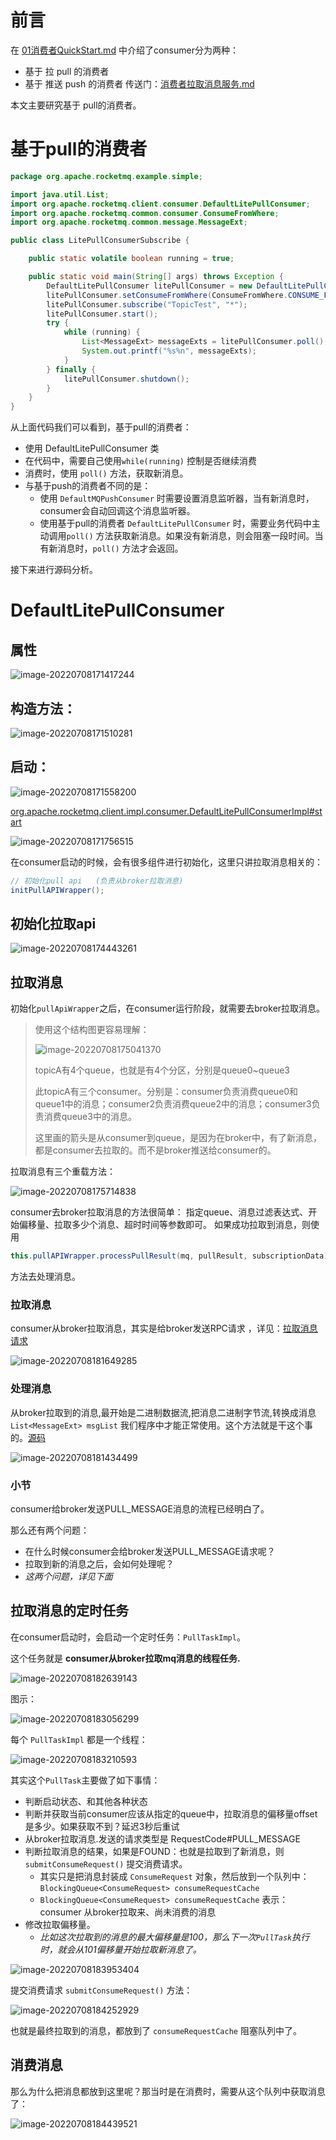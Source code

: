 # 前言

在  [01消费者QuickStart.md](01消费者QuickStart.md)  中介绍了consumer分为两种：

- 基于 拉 pull 的消费者   
- 基于 推送 push 的消费者   传送门：[消费者拉取消息服务.md](消费者拉取消息服务.md)



本文主要研究基于 pull的消费者。



# 基于pull的消费者

```java
package org.apache.rocketmq.example.simple;

import java.util.List;
import org.apache.rocketmq.client.consumer.DefaultLitePullConsumer;
import org.apache.rocketmq.common.consumer.ConsumeFromWhere;
import org.apache.rocketmq.common.message.MessageExt;

public class LitePullConsumerSubscribe {

    public static volatile boolean running = true;

    public static void main(String[] args) throws Exception {
        DefaultLitePullConsumer litePullConsumer = new DefaultLitePullConsumer("lite_pull_consumer_test");
        litePullConsumer.setConsumeFromWhere(ConsumeFromWhere.CONSUME_FROM_FIRST_OFFSET);
        litePullConsumer.subscribe("TopicTest", "*");
        litePullConsumer.start();
        try {
            while (running) {
                List<MessageExt> messageExts = litePullConsumer.poll();
                System.out.printf("%s%n", messageExts);
            }
        } finally {
            litePullConsumer.shutdown();
        }
    }
}
```

从上面代码我们可以看到，基于pull的消费者：

- 使用 DefaultLitePullConsumer 类
- 在代码中，需要自己使用`while(running)` 控制是否继续消费
- 消费时，使用 `poll()` 方法，获取新消息。
- 与基于push的消费者不同的是：
  - 使用 `DefaultMQPushConsumer` 时需要设置消息监听器，当有新消息时，consumer会自动回调这个消息监听器。
  - 使用基于pull的消费者 `DefaultLitePullConsumer` 时，需要业务代码中主动调用`poll()` 方法获取新消息。如果没有新消息，则会阻塞一段时间。当有新消息时，`poll()` 方法才会返回。



接下来进行源码分析。

# DefaultLitePullConsumer

## 属性

![image-20220708171417244](images/image-20220708171417244.png)



## 构造方法：

![image-20220708171510281](images/image-20220708171510281.png)



## 启动：

![image-20220708171558200](images/image-20220708171558200.png)



[org.apache.rocketmq.client.impl.consumer.DefaultLitePullConsumerImpl#start](https://gitee.com/anxiaole/rocketmq/blob/master/client/src/main/java/org/apache/rocketmq/client/impl/consumer/DefaultLitePullConsumerImpl.java#L330)

![image-20220708171756515](images/image-20220708171756515.png)

在consumer启动的时候，会有很多组件进行初始化，这里只讲拉取消息相关的：

```java
// 初始化pull api   (负责从broker拉取消息)
initPullAPIWrapper();      
```



## 初始化拉取api

![image-20220708174443261](images/image-20220708174443261.png)



## 拉取消息

初始化`pullApiWrapper`之后，在consumer运行阶段，就需要去broker拉取消息。

> 使用这个结构图更容易理解：
>
> ![image-20220708175041370](images/image-20220708175041370.png)
>
> topicA有4个queue，也就是有4个分区，分别是queue0~queue3
>
> 此topicA有三个consumer。分别是：consumer负责消费queue0和queue1中的消息；consumer2负责消费queue2中的消息；consumer3负责消费queue3中的消息。
>
> 这里画的箭头是从consumer到queue，是因为在broker中，有了新消息，都是consumer去拉取的。而不是broker推送给consumer的。



拉取消息有三个重载方法：

![image-20220708175714838](images/image-20220708175714838.png)

consumer去broker拉取消息的方法很简单：
指定queue、消息过滤表达式、开始偏移量、拉取多少个消息、超时时间等参数即可。
如果成功拉取到消息，则使用 

```java
this.pullAPIWrapper.processPullResult(mq, pullResult, subscriptionData);
```

方法去处理消息。



### 拉取消息

consumer从broker拉取消息，其实是给broker发送RPC请求 ，详见：[拉取消息请求](../../源码阅读/网络组件Remoting/请求类型及处理/PULL_MESSAGE.md)

![image-20220708181649285](images/image-20220708181649285.png)



### 处理消息

从broker拉取到的消息,最开始是二进制数据流,把消息二进制字节流,转换成消息 `List<MessageExt> msgList` 我们程序中才能正常使用。这个方法就是干这个事的。[源码](https://gitee.com/anxiaole/rocketmq/blob/master/client/src/main/java/org/apache/rocketmq/client/impl/consumer/PullAPIWrapper.java#L76)

![image-20220708181434499](images/image-20220708181434499.png)



### 小节

consumer给broker发送PULL_MESSAGE消息的流程已经明白了。

那么还有两个问题：

- 在什么时候consumer会给broker发送PULL_MESSAGE请求呢？
- 拉取到新的消息之后，会如何处理呢？   
- *这两个问题，详见下面*



## 拉取消息的定时任务

在consumer启动时，会启动一个定时任务：`PullTaskImpl`。

这个任务就是 **consumer从broker拉取mq消息的线程任务.**

![image-20220708182639143](images/image-20220708182639143.png)

图示：

![image-20220708183056299](images/image-20220708183056299.png)

每个 `PullTaskImpl` 都是一个线程：

![image-20220708183210593](images/image-20220708183210593.png)

其实这个`PullTask`主要做了如下事情：

- 判断启动状态、和其他各种状态
- 判断并获取当前consumer应该从指定的queue中，拉取消息的偏移量offset是多少。如果获取不到？延迟3秒后重试
- 从broker拉取消息.发送的请求类型是  RequestCode#PULL_MESSAGE
- 判断拉取消息的结果，如果是FOUND：也就是拉取到了新消息，则 `submitConsumeRequest()` 提交消费请求。
  - 其实只是把消息封装成 `ConsumeRequest` 对象，然后放到一个队列中：`BlockingQueue<ConsumeRequest> consumeRequestCache`
  - `BlockingQueue<ConsumeRequest> consumeRequestCache`  表示： consumer 从broker拉取来、尚未消费的消息
- 修改拉取偏移量。
  - *比如这次拉取到的消息的最大偏移量是100，那么下一次`PullTask`执行时，就会从101偏移量开始拉取新消息了。*

![image-20220708183953404](images/image-20220708183953404.png)

提交消费请求 `submitConsumeRequest()` 方法：

![image-20220708184252929](images/image-20220708184252929.png)

也就是最终拉取到的消息，都放到了  `consumeRequestCache` 阻塞队列中了。

## 消费消息

那么为什么把消息都放到这里呢？那当时是在消费时，需要从这个队列中获取消息了：

![image-20220708184439521](images/image-20220708184439521.png)























